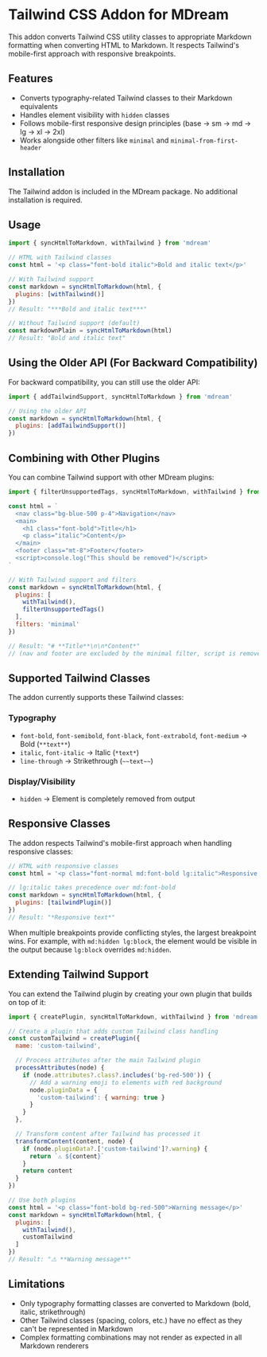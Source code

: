 # Tailwind CSS Addon for MDream

This addon converts Tailwind CSS utility classes to appropriate Markdown formatting when converting HTML to Markdown. It respects Tailwind's mobile-first approach with responsive breakpoints.

## Features

- Converts typography-related Tailwind classes to their Markdown equivalents
- Handles element visibility with `hidden` classes
- Follows mobile-first responsive design principles (base → sm → md → lg → xl → 2xl)
- Works alongside other filters like `minimal` and `minimal-from-first-header`

## Installation

The Tailwind addon is included in the MDream package. No additional installation is required.

## Usage

```javascript
import { syncHtmlToMarkdown, withTailwind } from 'mdream'

// HTML with Tailwind classes
const html = '<p class="font-bold italic">Bold and italic text</p>'

// With Tailwind support
const markdown = syncHtmlToMarkdown(html, {
  plugins: [withTailwind()]
})
// Result: "***Bold and italic text***"

// Without Tailwind support (default)
const markdownPlain = syncHtmlToMarkdown(html)
// Result: "Bold and italic text"
```

## Using the Older API (For Backward Compatibility)

For backward compatibility, you can still use the older API:

```javascript
import { addTailwindSupport, syncHtmlToMarkdown } from 'mdream'

// Using the older API
const markdown = syncHtmlToMarkdown(html, {
  plugins: [addTailwindSupport()]
})
```

## Combining with Other Plugins

You can combine Tailwind support with other MDream plugins:

```javascript
import { filterUnsupportedTags, syncHtmlToMarkdown, withTailwind } from 'mdream'

const html = `
  <nav class="bg-blue-500 p-4">Navigation</nav>
  <main>
    <h1 class="font-bold">Title</h1>
    <p class="italic">Content</p>
  </main>
  <footer class="mt-8">Footer</footer>
  <script>console.log("This should be removed")</script>
`

// With Tailwind support and filters
const markdown = syncHtmlToMarkdown(html, {
  plugins: [
    withTailwind(),
    filterUnsupportedTags()
  ],
  filters: 'minimal'
})

// Result: "# **Title**\n\n*Content*"
// (nav and footer are excluded by the minimal filter, script is removed by unsupported tags filter)
```

## Supported Tailwind Classes

The addon currently supports these Tailwind classes:

### Typography
- `font-bold`, `font-semibold`, `font-black`, `font-extrabold`, `font-medium` → Bold (`**text**`)
- `italic`, `font-italic` → Italic (`*text*`)
- `line-through` → Strikethrough (`~~text~~`)

### Display/Visibility
- `hidden` → Element is completely removed from output

## Responsive Classes

The addon respects Tailwind's mobile-first approach when handling responsive classes:

```javascript
// HTML with responsive classes
const html = '<p class="font-normal md:font-bold lg:italic">Responsive text</p>'

// lg:italic takes precedence over md:font-bold
const markdown = syncHtmlToMarkdown(html, {
  plugins: [tailwindPlugin()]
})
// Result: "*Responsive text*"
```

When multiple breakpoints provide conflicting styles, the largest breakpoint wins. For example, with `md:hidden lg:block`, the element would be visible in the output because `lg:block` overrides `md:hidden`.

## Extending Tailwind Support

You can extend the Tailwind plugin by creating your own plugin that builds on top of it:

```javascript
import { createPlugin, syncHtmlToMarkdown, withTailwind } from 'mdream'

// Create a plugin that adds custom Tailwind class handling
const customTailwind = createPlugin({
  name: 'custom-tailwind',

  // Process attributes after the main Tailwind plugin
  processAttributes(node) {
    if (node.attributes?.class?.includes('bg-red-500')) {
      // Add a warning emoji to elements with red background
      node.pluginData = {
        'custom-tailwind': { warning: true }
      }
    }
  },

  // Transform content after Tailwind has processed it
  transformContent(content, node) {
    if (node.pluginData?.['custom-tailwind']?.warning) {
      return `⚠️ ${content}`
    }
    return content
  }
})

// Use both plugins
const html = '<p class="font-bold bg-red-500">Warning message</p>'
const markdown = syncHtmlToMarkdown(html, {
  plugins: [
    withTailwind(),
    customTailwind
  ]
})
// Result: "⚠️ **Warning message**"
```

## Limitations

- Only typography formatting classes are converted to Markdown (bold, italic, strikethrough)
- Other Tailwind classes (spacing, colors, etc.) have no effect as they can't be represented in Markdown
- Complex formatting combinations may not render as expected in all Markdown renderers
